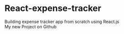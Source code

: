 # React-expense-tracker
Building expense tracker app from scratch using React.js
<br>
My new Project on Github
